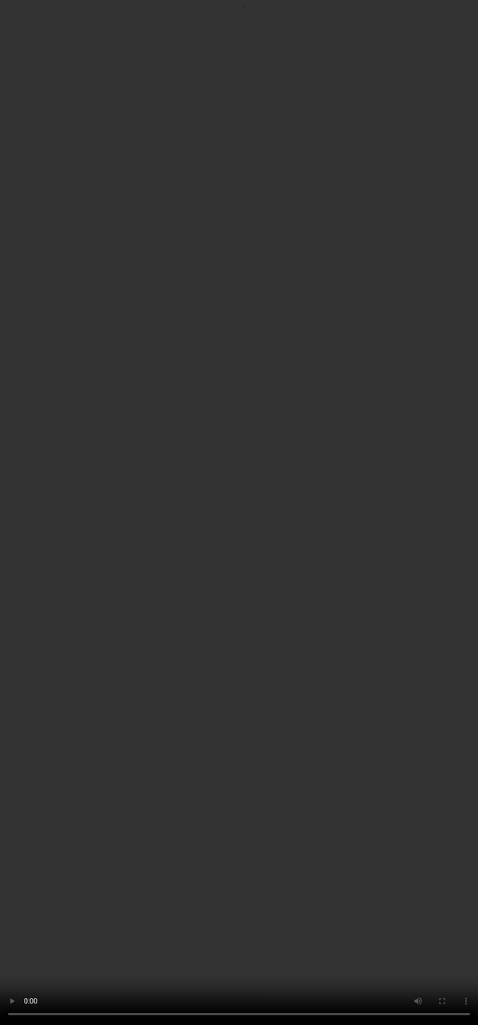 ## <span style=""color:#364BC9"">What is Complex Prompting?</span>
<video src="${PRIVATE_COMPLEX_PROMPTING_VIDEO_4}" frameborder="0" allowfullscreen style="position: absolute; top: 0; left: 0; width: 100%; height: 100%; border: none; object-fit: cover;" controls="" controlslist="nodownload nofullscreen" style="width: 100%" />

:::tip
Complex prompting is an advanced way of interacting with AI by embedding context, constraints, roles, and multi-step logic into a single instruction. Unlike simple prompts, it challenges the model to reason, adapt, and synthesize like a human. Think of it as turning a basic task into a layered, creative problem; much like asking someone to bake a themed cake with dietary rules and detailed steps.
:::

## <span style=""color:#364BC9"">Why Learn Complex Prompting?</span>

:::tip
Learning complex prompting is essential for evaluating models, as it reveals issues like hallucinations and skipped steps. It’s also key to creating high-quality datasets for supervised fine-tuning (SFT). Additionally, it enables strong feedback loops by turning model failures into actionable insights.
:::

***

